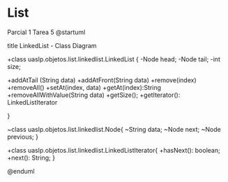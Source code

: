 # List
Parcial 1 Tarea 5 
@startuml

title LinkedList - Class Diagram


+class uaslp.objetos.list.linkedlist.LinkedList {
  -Node head;
  -Node tail;
  -int size;
 
  +addAtTail (String data)
  +addAtFront(String data)
  +remove(index)
  +removeAll()
  +setAt(index, data)
  +getAt(index):String
  +removeAllWithValue(String data)
  +getSize();
  +getIterator(): LinkedListIterator
 

}

~class uaslp.objetos.list.linkedlist.Node{
   ~String data;
   ~Node next;
   ~Node previous;
}

+class uaslp.objetos.list.linkedlist.LinkedListIterator{
   +hasNext(): boolean;
   +next(): String;
}


@enduml
